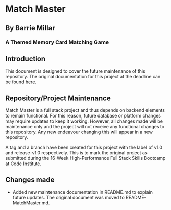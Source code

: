 #  Match Master
## By Barrie Millar
### A Themed Memory Card Matching Game

## Introduction

This document is designed to cover the future maintenance of this repository. The original documentation for this project at the deadline can be found [here](https://github.com/CyberArchitect777/matchmaster-project/blob/main/README-MatchMaster.md).

## Repository/Project Maintenance

Match Master is a full stack project and thus depends on backend elements to remain functional. For this reason, future database or platform changes may require updates to keep it working. However, all changes made will be maintenance only and the project will not receive any functional changes to this repository. Any new endeavour changing this will appear in a new repository.

A tag and a branch have been created for this project with the label of v1.0 and release-v1.0 respectively. This is to mark the original project as submitted during the 16-Week High-Performance Full Stack Skills Bootcamp at Code Institute.

## Changes made

- Added new maintenance documentation in README.md to explain future updates. The original document was moved to README-MatchMaster.md.